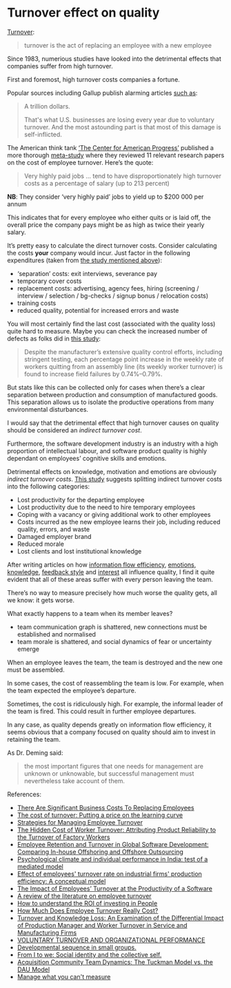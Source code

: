 # Turnover effect on quality

[Turnover](https://en.wikipedia.org/wiki/Turnover_(employment)):

> turnover is the act of replacing an employee with a new employee

Since 1983, numerious studies have looked into the detrimental effects that companies suffer from high turnover.

First and foremost, high turnover costs companies a fortune.

Popular sources including Gallup publish alarming articles [such as](https://www.gallup.com/workplace/247391/fixable-problem-costs-businesses-trillion.aspx):

> A trillion dollars.
> 
> That's what U.S. businesses are losing every year due to voluntary turnover. And the most astounding part is that most of this damage is self-inflicted.

The American think tank [‘The Center for American Progress’](https://en.wikipedia.org/wiki/Center_for_American_Progress) published a more thorough [meta-study](https://www.scribd.com/document/112707536/There-Are-Significant-Business-Costs-to-Replacing-Employees) where they reviewed 11 relevant research papers on the cost of employee turnover. Here’s the quote:

> Very highly paid jobs ... tend to have disproportionately high turnover costs as a percentage of salary (up to 213 percent)

**NB**: They consider ‘very highly paid’ jobs to yield up to $200 000 per annum

This indicates that for every employee who either quits or is laid off, the overall price the company pays might be as high as twice their yearly salary.

It’s pretty easy to calculate the direct turnover costs. Consider calculating the costs **your** company would incur. Just factor in the following expenditures (taken from [the study mentioned above](https://www.scribd.com/document/112707536/There-Are-Significant-Business-Costs-to-Replacing-Employees)):

- ‘separation’ costs: exit interviews, severance pay
- temporary cover costs
- replacement costs: advertising, agency fees, hiring (screening / interview / selection / bg-checks / signup bonus / relocation costs)
- training costs
- reduced quality, potential for increased errors and waste

You will most certainly find the last cost (associated with the quality loss) quite hard to measure. Maybe you can check the increased  number of defects as folks did in [this study](https://pubsonline.informs.org/doi/abs/10.1287/mnsc.2022.4311):

> Despite the manufacturer’s extensive quality control efforts, including stringent testing, each percentage point increase in the weekly rate of workers quitting from an assembly line (its weekly worker turnover) is found to increase field failures by 0.74%–0.79%.

But stats like this can be collected only for cases when there’s a clear separation between production and consumption of manufactured goods. This separation allows us to isolate the productive operations from many environmental disturbances.

I would say that the detrimental effect that high turnover causes on quality should be considered an _indirect turnover cost_.

Furthermore, the software development industry is an industry with a high proportion of intellectual labour, and software product quality is highly dependant on employees’ cognitive skills and emotions.

Detrimental effects on knowledge, motivation and emotions are obviously _indirect turnover costs_. [This study](https://www.scribd.com/document/112707536/There-Are-Significant-Business-Costs-to-Replacing-Employees) suggests splitting indirect turnover costs into the following categories:

- Lost productivity for the departing employee
- Lost productivity due to the need to hire temporary employees
- Coping with a vacancy or giving additional work to other employees
- Costs incurred as the new employee learns their job, including reduced quality, errors, and waste
- Damaged employer brand
- Reduced morale
- Lost clients and lost institutional knowledge

After writing articles on how [information flow efficiency](https://qase.io/blog/quality-and-information-loss-in-conversion/), [emotions](https://qase.io/blog/quality-and-team-design/), [knowledge](https://qase.io/blog/quality-knowledge-overlap/), [feedback style](https://qase.io/blog/quality-and-management-complexity/) and [interest](https://qase.io/blog/quality-and-interest/) all influence quality, I find it quite evident that all of these areas suffer with every person leaving the team.

There’s no way to measure precisely how much worse the quality gets, all we know: it gets worse.

What exactly happens to a team when its member leaves?

- team communication graph is shattered, new connections must be established and normalised
- team morale is shattered, and social dynamics of fear or uncertainty emerge

When an employee leaves the team, the team is destroyed and the new one must be assembled.

In some cases, the cost of reassembling the team is low. For example, when the team expected the employee’s departure. 

Sometimes, the cost is ridiculously high. For example, the informal leader of the team is fired. This could result in further employee departures.

In any case, as quality depends greatly on information flow efficiency, it seems obvious that a company focused on quality should aim to invest in retaining the team.

As Dr. Deming said:

> the most important figures that one needs for management are unknown or unknowable, but successful management must nevertheless take account of them.

References:

- [There Are Significant Business Costs To Replacing Employees](https://www.scribd.com/document/112707536/There-Are-Significant-Business-Costs-to-Replacing-Employees)
- [The cost of turnover: Putting a price on the learning curve](https://www.sciencedirect.com/science/article/abs/pii/S0010880400800130)
- [Strategies for Managing Employee Turnover](https://journals.sagepub.com/doi/abs/10.1177/001088048302400216)
- [The Hidden Cost of Worker Turnover: Attributing Product Reliability to the Turnover of Factory Workers](https://pubsonline.informs.org/doi/abs/10.1287/mnsc.2022.4311)
- [Employee Retention and Turnover in Global Software Development: Comparing In-house Offshoring and Offshore Outsourcing](https://www.researchgate.net/publication/323835309_Employee_Retention_and_Turnover_in_Global_Software_Development_Comparing_In-house_Offshoring_and_Offshore_Outsourcing)
- [Psychological climate and individual performance in India: test of a mediated model](https://www.emerald.com/insight/content/doi/10.1108/01425450710826131/full/html)
- [Effect of employees' turnover rate on industrial firms' production efficiency: A conceptual model](https://ieeexplore.ieee.org/document/5691528)
- [The Impact of Employees’ Turnover at the Productivity of a Software](https://www.researchgate.net/profile/Dost-Khan-5/publication/290883788_The_Impact_of_Employees%27_Turnover_at_the_Productivity_of_a_Software/links/586b5fa008ae6eb871bb449d/The-Impact-of-Employees-Turnover-at-the-Productivity-of-a-Software.pdf)
- [A review of the literature on employee turnover](https://www.researchgate.net/publication/209835787_A_review_of_the_literature_on_employee_turnover)
- [How to understand the ROI of investing in People](https://www.linkedin.com/pulse/how-understand-roi-investing-people-maia-josebachvili/)
- [How Much Does Employee Turnover Really Cost?](https://www.huffpost.com/entry/how-much-does-employee-turnover-really-cost_b_587fbaf9e4b0474ad4874fb7)
- [Turnover and Knowledge Loss: An Examination of the Differential Impact of Production Manager and Worker Turnover in Service and Manufacturing Firms](https://www.researchgate.net/publication/264806385_Turnover_and_Knowledge_Loss_An_Examination_of_the_Differential_Impact_of_Production_Manager_and_Worker_Turnover_in_Service_and_Manufacturing_Firms)
- [VOLUNTARY TURNOVER AND ORGANIZATIONAL PERFORMANCE](https://www.researchgate.net/publication/274693943_VOLUNTARY_TURNOVER_AND_ORGANIZATIONAL_PERFORMANCE)
- [Developmental sequence in small groups.](https://psycnet.apa.org/doiLanding?doi=10.1037%2Fh0022100)
- [From I to we: Social identity and the collective self.](https://psycnet.apa.org/doiLanding?doi=10.1037%2F1089-2699.4.1.81)
- [Acquisition Community Team Dynamics: The Tuckman Model vs. the DAU Model](https://apps.dtic.mil/dtic/tr/fulltext/u2/a493549.pdf)
- [Manage what you can't measure](https://curiouscat.com/management/deming/managewhatyoucantmeasure)
